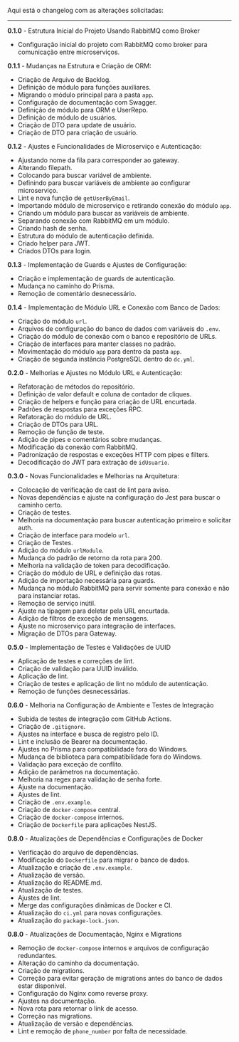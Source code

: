 Aqui está o changelog com as alterações solicitadas:

---

**0.1.0** - Estrutura Inicial do Projeto Usando RabbitMQ como Broker  
- Configuração inicial do projeto com RabbitMQ como broker para comunicação entre microserviços.

**0.1.1** - Mudanças na Estrutura e Criação de ORM:  
- Criação de Arquivo de Backlog.  
- Definição de módulo para funções auxiliares.  
- Migrando o módulo principal para a pasta `app`.  
- Configuração de documentação com Swagger.  
- Definição de módulo para ORM e UserRepo.  
- Definição de módulo de usuários.  
- Criação de DTO para update de usuário.  
- Criação de DTO para criação de usuário.  

**0.1.2** - Ajustes e Funcionalidades de Microserviço e Autenticação:  
- Ajustando nome da fila para corresponder ao gateway.  
- Alterando filepath.  
- Colocando para buscar variável de ambiente.  
- Definindo para buscar variáveis de ambiente ao configurar microserviço.  
- Lint e nova função de `getUserByEmail`.  
- Importando módulo de microserviço e retirando conexão do módulo `app`.  
- Criando um módulo para buscar as variáveis de ambiente.  
- Separando conexão com RabbitMQ em um módulo.  
- Criando hash de senha.  
- Estrutura do módulo de autenticação definida.  
- Criado helper para JWT.  
- Criados DTOs para login.


**0.1.3** - Implementação de Guards e Ajustes de Configuração:  
- Criação e implementação de guards de autenticação.  
- Mudança no caminho do Prisma.  
- Remoção de comentário desnecessário.


**0.1.4** - Implementação de Módulo URL e Conexão com Banco de Dados:  
- Criação do módulo `url`.  
- Arquivos de configuração do banco de dados com variáveis do `.env`.  
- Criação do módulo de conexão com o banco e repositório de URLs.  
- Criação de interfaces para manter classes no padrão.  
- Movimentação do módulo `app` para dentro da pasta `app`.  
- Criação de segunda instância PostgreSQL dentro do `dc.yml`.

**0.2.0** - Melhorias e Ajustes no Módulo URL e Autenticação:  
- Refatoração de métodos do repositório.  
- Definição de valor default e coluna de contador de cliques.  
- Criação de helpers e função para criação de URL encurtada.  
- Padrões de respostas para exceções RPC.  
- Refatoração do módulo de URL.  
- Criação de DTOs para URL.  
- Remoção de função de teste.  
- Adição de pipes e comentários sobre mudanças.  
- Modificação da conexão com RabbitMQ.  
- Padronização de respostas e exceções HTTP com pipes e filters.  
- Decodificação do JWT para extração de `idUsuario`.


**0.3.0** - Novas Funcionalidades e Melhorias na Arquitetura:  
- Colocação de verificação de cast de lint para aviso.  
- Novas dependências e ajuste na configuração do Jest para buscar o caminho certo.  
- Criação de testes.  
- Melhoria na documentação para buscar autenticação primeiro e solicitar auth.  
- Criação de interface para modelo `url`.  
- Criação de Testes.  
- Adição do módulo `urlModule`.  
- Mudança do padrão de retorno da rota para 200.  
- Melhoria na validação de token para decodificação.  
- Criação do módulo de URL e definição das rotas.  
- Adição de importação necessária para guards.  
- Mudança no módulo RabbitMQ para servir somente para conexão e não para instanciar rotas.  
- Remoção de serviço inútil.  
- Ajuste na tipagem para deletar pela URL encurtada.  
- Adição de filtros de exceção de mensagens.  
- Ajuste no microserviço para integração de interfaces.  
- Migração de DTOs para Gateway.



**0.5.0** - Implementação de Testes e Validações de UUID  
- Aplicação de testes e correções de lint.  
- Criação de validação para UUID inválido.  
- Aplicação de lint.  
- Criação de testes e aplicação de lint no módulo de autenticação.  
- Remoção de funções desnecessárias.


**0.6.0** - Melhoria na Configuração de Ambiente e Testes de Integração  
- Subida de testes de integração com GitHub Actions.  
- Criação de `.gitignore`.  
- Ajustes na interface e busca de registro pelo ID.  
- Lint e inclusão de Bearer na documentação.  
- Ajustes no Prisma para compatibilidade fora do Windows.  
- Mudança de biblioteca para compatibilidade fora do Windows.  
- Validação para exceção de conflito.  
- Adição de parâmetros na documentação.  
- Melhoria na regex para validação de senha forte.  
- Ajuste na documentação.  
- Ajustes de lint.  
- Criação de `.env.example`.  
- Criação de `docker-compose` central.  
- Criação de `docker-compose` internos.  
- Criação de `Dockerfile` para aplicações NestJS.


**0.8.0** - Atualizações de Dependências e Configurações de Docker  
-  Verificação do arquivo de dependências.  
-  Modificação do `Dockerfile` para migrar o banco de dados.  
-  Atualização e criação de `.env.example`.  
-  Atualização de versão.  
-  Atualização do README.md.  
-  Atualização de testes.  
-  Ajustes de lint.  
-  Merge das configurações dinâmicas de Docker e CI.  
-  Atualização do `ci.yml` para novas configurações.  
-  Atualização do `package-lock.json`.



**0.8.0** - Atualizações de Documentação, Nginx e Migrations  
- Remoção de `docker-compose` internos e arquivos de configuração redundantes.  
- Alteração do caminho da documentação.  
- Criação de migrations.  
- Correção para evitar geração de migrations antes do banco de dados estar disponível.  
- Configuração do Nginx como reverse proxy.  
- Ajustes na documentação.  
- Nova rota para retornar o link de acesso.  
- Correção nas migrations.  
- Atualização de versão e dependências.  
- Lint e remoção de `phone_number` por falta de necessidade.
